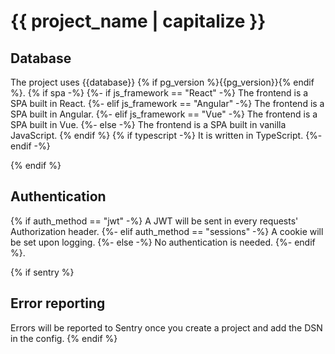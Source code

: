 # {{ project_name | capitalize }}

## Database

The project uses {{database}} {% if pg_version %}{{pg_version}}{% endif %}.
{% if spa -%}
{%- if js_framework == "React" -%}
The frontend is a SPA built in React.
{%- elif js_framework == "Angular" -%}
The frontend is a SPA built in Angular.
{%- elif js_framework == "Vue" -%}
The frontend is a SPA built in Vue.
{%- else -%}
The frontend is a SPA built in vanilla JavaScript.
{% endif %}
{% if typescript -%}
It is written in TypeScript.
{%- endif -%}

{% endif %}

## Authentication

{% if auth_method == "jwt" -%}
A JWT will be sent in every requests' Authorization header.
{%- elif auth_method == "sessions" -%}
A cookie will be set upon logging.
{%- else -%}
No authentication is needed.
{%- endif %}.

{% if sentry %}
## Error reporting
Errors will be reported to Sentry once you create a project and add the DSN in the config.
{% endif %}
